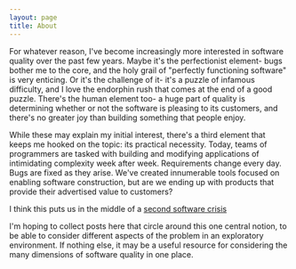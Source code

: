 ```yaml
---
layout: page
title: About
---
```


For whatever reason, I've become increasingly more interested in software quality over the past few years. Maybe it's the perfectionist element- bugs bother me to the core, and the holy grail of "perfectly functioning software" is very enticing. Or it's the challenge of it- it's a puzzle of infamous difficulty, and I love the endorphin rush that comes at the end of a good puzzle. There's the human element too- a huge part of quality is determining whether or not the software is pleasing to its customers, and there's no greater joy than building something that people enjoy.

While these may explain my initial interest, there's a third element that keeps me hooked on the topic: its practical necessity. Today, teams of programmers are tasked with building and modifying applications of intimidating complexity week after week. Requirements change every day. Bugs are fixed as they arise. We've created innumerable tools focused on enabling software construction, but are we ending up with products that provide their advertised value to customers?

I think this puts us in the middle of a [second software crisis](https://en.wikipedia.org/wiki/Software_crisis)

I'm hoping to collect posts here that circle around this one central notion, to be able to consider different aspects of the problem in an exploratory environment. If nothing else, it may be a useful resource for considering the many dimensions of software quality in one place.
